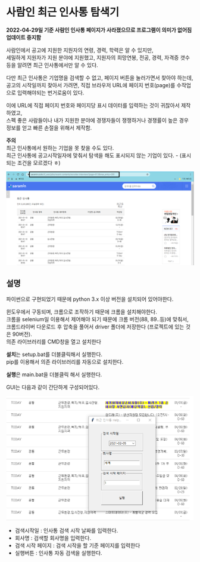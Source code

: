 # 사람인 최근 인사통 탐색기

**2022-04-29일 기준 사람인 인사통 페이지가 사라졌으므로 프로그램이 의미가 없어짐 업데이트 중지함**

사람인에서 공고에 지원한 지원자의 연령, 경력, 학력은 알 수 있지만,  
세밀하게 지원자가 지원 분야에 지원했고, 지원자의 희망연봉, 전공, 경력, 자격증 갯수등을 알려면 최근 인사통에서만 알 수 있다.  

다만 최근 인사통은 기업명을 검색할 수 없고, 페이지 버튼을 눌러가면서 찾아야 하는데, 공고의 시작일까지 찾아서 가려면, 직접 브라우저 URL에 페이지 번호(page)를 수작업으로 입력해야되는 번거로움이 있다.  
  
이에 URL에 직접 페이지 번호와 페이지당 표시 데이터를 입력하는 것이 귀찮아서 제작하였고,  
스펙 좋은 사람들이나 내가 지원한 분야에 경쟁자들이 쟁쟁하거나 경쟁률이 높은 경우 정보를 얻고 빠른 손절을 위해서 제작함.  
  
**주의**  
최근 인사통에서 원하는 기업을 못 찾을 수도 있다.  
최근 인사통에 공고시작일자에 맞춰서 탐색을 해도 표시되지 않는 기업이 있다. - (표시되는 조건을 모르겠다 ㅎ)  

![image.png](./image/image.png)

## 설명

파이썬으로 구현되었기 때문에 python 3.x 이상 버전을 설치되어 있어야한다.
  
윈도우에서 구동되며, 크롬으로 조작하기 때문에 크롬을 설치해야한다.  
크롬을 selenium일 이용해서 제어해야 되기 때문에 크롬 버전(88, 89..등)에 맞춰서,  
크롬드라이버 다운로드 후 압축을 풀어서 driver 폴더에 저장한다 (프로젝트에 있는 것은 90버전).  
의존 라이브러리를 CMD창을 열고 설치한다  
  
**설치**는 setup.bat를 더블클릭해서 실행한다.  
pip를 이용해서 의존 라이브러리를 자동으로 설치한다.  
  
**실행**은 main.bat을 더블클릭 해서 실행한다.  
  
GUI는 다음과 같이 간단하게 구성되어있다.  
  
![show.png](./image/show.png)

- 검색시작일 : 인사통 검색 시작 날짜를 입력한다.
- 회사명 : 검색할 회사명을 입력한다.
- 검색 시작 페이지 : 검색 시작을 할 기준 페이지를 입력한다  
- 실행버튼 : 인사통 자동 검색을 실행한다.
